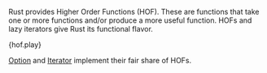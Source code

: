 Rust provides Higher Order Functions (HOF). These are functions that
take one or more functions and/or produce a more useful function. HOFs
and lazy iterators give Rust its functional flavor.

{hof.play}

[Option][option]
and
[Iterator][iter]
implement their fair share of HOFs.

[option]: https://doc.rust-lang.org/core/option/enum.Option.html
[iter]: https://doc.rust-lang.org/core/iter/trait.Iterator.html
